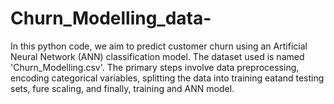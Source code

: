 # Churn_Modelling_data-
In this python code, we aim to predict customer churn using an Artificial Neural Network (ANN) classification model. The dataset used is named 'Churn_Modelling.csv'. The primary steps involve data preprocessing, encoding categorical variables, splitting the data into training eatand testing sets, fure scaling, and finally, training and  ANN model.
